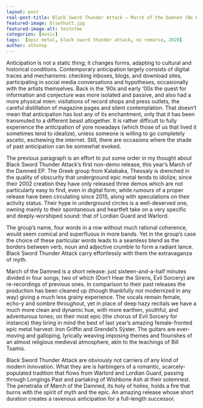```yaml
---
layout: post
real-post-title: Black Sword Thunder Attack – March of the Damned (No Remorse, 2020)
featured-image: blswthatt.jpg
featured-image-alt: testofme
categories: [music]
tags:  [epic metal, black sword thunder attack, no remorse, 2020]
author: athotep
---
```

Anticipation is not a static thing; it changes forms, adapting to cultural and historical conditions. Contemporary anticipation largely consists of digital traces and mechanisms: checking inboxes, blogs, and download sites, participating in social media conversations and hypotheses, occasionally with the artists themselves. Back in the ‘90s and early ‘00s the quest for information and conjecture was more isolated and passive, and also had a more physical mien: visitations of record shops and press outlets, the careful distillation of magazine pages and silent contemplation. That doesn’t mean that anticipation has lost any of its enchantment, only that it has been transmuted to a different beast altogether. It is rather difficult to fully experience the anticipation of yore nowadays (which those of us that lived it sometimes tend to idealize), unless someone is willing to go completely ascetic, eschewing the internet. Still, there are occasions where the shade of past anticipation can be somewhat evoked.

The previous paragraph is an effort to put some order in my thought about Black Sword Thunder Attack’s first non-demo release, this year’s March of the Damned EP. The Greek group from Kalabaka, Thessaly is drenched in the quality of obscurity that underground epic metal tends to idolize; since their 2002 creation they have only released three demos which are not particularly easy to find, even in digital form, while rumours of a proper release have been circulating since 2015, along with speculations on their activity status. Their hype in underground circles is a well-deserved one, owning mainly to their spontaneous and heartfelt take on a very specific and deeply-worshiped sound: that of Lordian Guard and Warlord.

The group’s name, four words in a row without much rational coherence, would seem comical and superfluous in more bands. Yet in the group’s case the choice of these particular words leads to a seamless blend as the borders between verb, noun and adjective crumble to form a radiant lance. Black Sword Thunder Attack carry effortlessly with them the extravaganza of myth.

March of the Damned is a short release: just sixteen-and-a-half minutes divided in four songs, two of which (Don’t Hear the Sirens, Evil Sorcery) are re-recordings of previous ones. In comparison to their past releases the production has been cleaned up (though thankfully not modernized in any way) giving a much less grainy experience. The vocals remain female, echo-y and sombre throughout, yet in place of deep hazy recitals we have a much more clean and dynamic hue, with more earthen, youthful, and adventurous tones; on their most epic (the chorus of Evil Sorcery for instance) they bring in mind the best of last year’s amazing female-fronted epic metal harvest: Iron Griffin and Grendel’s Sÿster. The guitars are ever-moving and galloping, lyrically weaving imposing themes and flourishes of an almost religious medieval atmosphere, akin to the teachings of Bill Tsamis.

Black Sword Thunder Attack are obviously not carriers of any kind of modern innovation. What they are is harbingers of a romantic, scarcely-populated tradition that flows from Warlord and Lordian Guard, passing through Longings Past and partaking of Wishbone Ash at their solemnest. The penetralia of March of the Damned, its holy of holies, holds a fire that burns with the spirit of myth and the epic. An amazing release whose short duration creates a ravenous anticipation for a full-length successor.